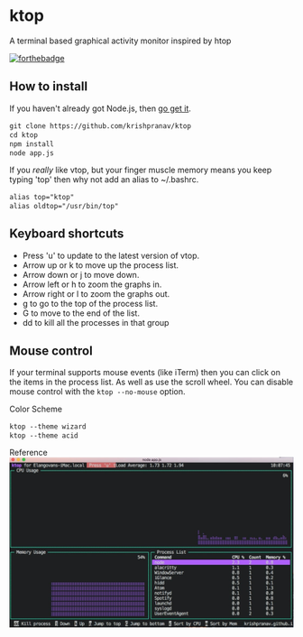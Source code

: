 # ktop
A terminal based graphical activity monitor inspired by htop

[![forthebadge](https://forthebadge.com/images/badges/made-with-javascript.svg)](https://forthebadge.com)

How to install
---

If you haven't already got Node.js, then [go get it](http://nodejs.org/).

```
git clone https://github.com/krishpranav/ktop
cd ktop
npm install
node app.js
```

If you *really* like vtop, but your finger muscle memory means you keep typing 'top' then why not add an alias to ~/.bashrc.

```
alias top="ktop"
alias oldtop="/usr/bin/top"
```

Keyboard shortcuts
---

* Press 'u' to update to the latest version of vtop.
* Arrow up or k to move up the process list.
* Arrow down or j to move down.
* Arrow left or h to zoom the graphs in.
* Arrow right or l to zoom the graphs out.
* g to go to the top of the process list.
* G to move to the end of the list.
* dd to kill all the processes in that group

Mouse control
---

If your terminal supports mouse events (like iTerm) then
you can click on the items in the process list. As well as
use the scroll wheel. You can disable mouse control with
the `ktop --no-mouse` option.

Color Scheme
```
ktop --theme wizard
ktop --theme acid
```

Reference
<img src="https://github.com/krishpranav/ktop/blob/master/ktop.jpg">
